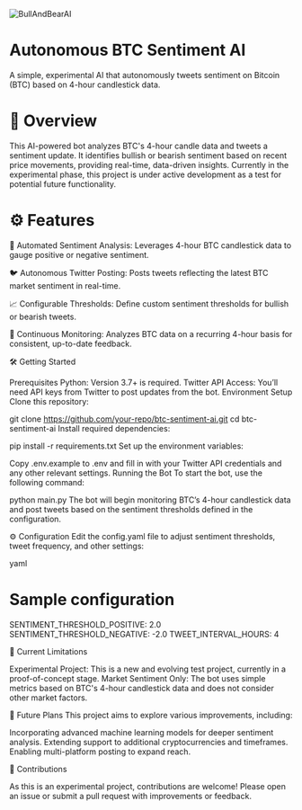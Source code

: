 ![BullAndBearAI](https://github.com/user-attachments/assets/b89ce239-303f-41f8-aaff-867bbe978a50)
# **Autonomous BTC Sentiment AI**

A simple, experimental AI that autonomously tweets sentiment on Bitcoin (BTC) based on 4-hour candlestick data.

# **🚀 Overview**
This AI-powered bot analyzes BTC's 4-hour candle data and tweets a sentiment update. It identifies bullish or bearish sentiment based on recent price movements, providing real-time, data-driven insights. Currently in the experimental phase, this project is under active development as a test for potential future functionality.

# ⚙️ Features
🧠 Automated Sentiment Analysis: Leverages 4-hour BTC candlestick data to gauge positive or negative sentiment.

🐦 Autonomous Twitter Posting: Posts tweets reflecting the latest BTC market sentiment in real-time.

📈 Configurable Thresholds: Define custom sentiment thresholds for bullish or bearish tweets.

🔄 Continuous Monitoring: Analyzes BTC data on a recurring 4-hour basis for consistent, up-to-date feedback.

🛠️ Getting Started

Prerequisites
Python: Version 3.7+ is required.
Twitter API Access: You’ll need API keys from Twitter to post updates from the bot.
Environment Setup
Clone this repository:

git clone https://github.com/your-repo/btc-sentiment-ai.git
cd btc-sentiment-ai
Install required dependencies:

pip install -r requirements.txt
Set up the environment variables:

Copy .env.example to .env and fill in with your Twitter API credentials and any other relevant settings.
Running the Bot
To start the bot, use the following command:

python main.py
The bot will begin monitoring BTC’s 4-hour candlestick data and post tweets based on the sentiment thresholds defined in the configuration.

⚙️ Configuration
Edit the config.yaml file to adjust sentiment thresholds, tweet frequency, and other settings:

yaml
# Sample configuration
SENTIMENT_THRESHOLD_POSITIVE: 2.0
SENTIMENT_THRESHOLD_NEGATIVE: -2.0
TWEET_INTERVAL_HOURS: 4

📌 Current Limitations

Experimental Project: This is a new and evolving test project, currently in a proof-of-concept stage.
Market Sentiment Only: The bot uses simple metrics based on BTC's 4-hour candlestick data and does not consider other market factors.

📄 Future Plans
This project aims to explore various improvements, including:

Incorporating advanced machine learning models for deeper sentiment analysis.
Extending support to additional cryptocurrencies and timeframes.
Enabling multi-platform posting to expand reach.

🤝 Contributions

As this is an experimental project, contributions are welcome! Please open an issue or submit a pull request with improvements or feedback.
